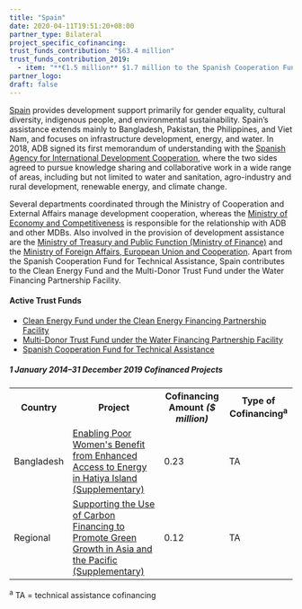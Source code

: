 ```yaml
---
title: "Spain"
date: 2020-04-11T19:51:20+08:00
partner_type: Bilateral
project_specific_cofinancing:
trust_funds_contribution: "$63.4 million"
trust_funds_contribution_2019:
  - item: "**€1.5 million** $1.7 million to the Spanish Cooperation Fund for Technical Assistance" 
partner_logo:
draft: false
--- 
```


[Spain](https://www.adb.org/publications/spain-fact-sheet) provides development support primarily for gender equality, cultural diversity, indigenous people, and environmental sustainability. Spain’s assistance extends mainly to Bangladesh, Pakistan, the Philippines, and Viet Nam, and focuses on infrastructure development, energy, and water. In 2018, ADB signed its first memorandum of understanding with the [Spanish Agency for International Development Cooperation](http://www.aecid.es/EN/aecid), where the two sides agreed to pursue knowledge sharing and collaborative work in a wide range of areas, including but not limited to water and sanitation, agro-industry and rural development, renewable energy, and climate change.

Several departments coordinated through the Ministry of Cooperation and External Affairs manage development cooperation, whereas the [Ministry of Economy and Competitiveness](https://www.mineco.gob.es/) is responsible for the relationship with ADB and other MDBs. Also involved in the provision of development assistance are the [Ministry of Treasury and Public Function (Ministry of Finance)](https://www.hacienda.gob.es/) and the [Ministry of Foreign Affairs, European Union and Cooperation](http://www.exteriores.gob.es/Portal/es/Paginas/inicio.aspx). Apart from the Spanish Cooperation Fund for Technical Assistance, Spain contributes to the Clean Energy Fund and the Multi-Donor Trust Fund under the Water Financing Partnership Facility.

#### Active Trust Funds 

* [Clean Energy Fund under the Clean Energy Financing Partnership Facility](./modalities/financing-partnership-facilities/clean-energy-financing-partnership-facility/#cef)
* [Multi-Donor Trust Fund under the Water Financing Partnership Facility](./modalities/financing-partnership-facilities/water-financing-partnership-facility/#mdtf)
* [Spanish Cooperation Fund for Technical Assistance](./modalities/trust-funds/single-partner-trust-funds/#scfta)
 
<split>

##### _1 January 2014–31 December 2019_ Cofinanced Projects

<table class="table dr-partner-table">
<tr>
<th>Country</th>
<th>Project</th>
<th>Cofinancing Amount <em>($ million)</em></th>
<th>Type of Cofinancing<sup>a</sup></th>
</tr>
<tr>
<td>Bangladesh</td>
<td><a
href="https://www.adb.org/projects/48432-001/main" target="_blank">Enabling Poor Women's Benefit from Enhanced Access to Energy in Hatiya Island
(Supplementary)</a></td>
<td>0.23 </td>
<td>TA</td>
</tr>
<tr>
<td>Regional</td>
<td><a
href="https://www.adb.org/projects/46173-001/main" target="_blank">Supporting the Use of Carbon Financing to Promote Green Growth in Asia and the Pacific (Supplementary)</a></td>
<td>0.12 </td>
<td>TA</td>
</tr>
</table>

<p class="dr-footnote"><sup>a</sup> TA = technical assistance cofinancing</p> 
